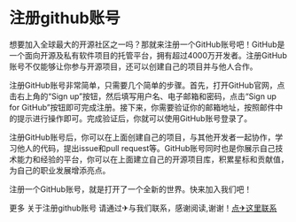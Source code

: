 # 注册github账号

想要加入全球最大的开源社区之一吗？那就来注册一个GitHub账号吧！GitHub是一个面向开源及私有软件项目的托管平台，拥有超过4000万开发者。注册GitHub账号不仅能够让你参与开源项目，还可以创建自己的项目并与他人合作。

注册GitHub账号非常简单，只需要几个简单的步骤。首先，打开GitHub官网，点击右上角的“Sign up”按钮，然后填写用户名、电子邮箱和密码，点击“Sign up for GitHub”按钮即可完成注册。接下来，你需要验证你的邮箱地址，按照邮件中的提示进行操作即可。完成验证后，你就可以使用GitHub账号登录了。

注册GitHub账号后，你可以在上面创建自己的项目，与其他开发者一起协作，学习他人的代码，提出issue和pull request等。GitHub账号同时也是你展示自己技术能力和经验的平台，你可以在上面建立自己的开源项目库，积累星标和贡献值，为自己的职业发展增添亮点。

注册一个GitHub账号，就是打开了一个全新的世界。快来加入我们吧！

更多 关于注册github账号 请通过✈与我们联系，感谢阅读,谢谢！[点✈这里联系](https://www.k02.cc)